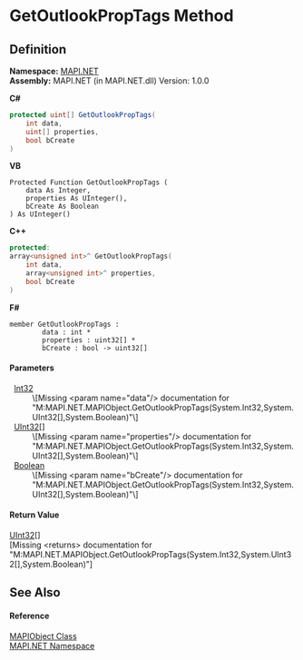 # GetOutlookPropTags Method




## Definition
**Namespace:** <a href="5bef4637-66f8-16d4-e5f4-4d0da57a1538.md">MAPI.NET</a>  
**Assembly:** MAPI.NET (in MAPI.NET.dll) Version: 1.0.0

**C#**
``` C#
protected uint[] GetOutlookPropTags(
	int data,
	uint[] properties,
	bool bCreate
)
```
**VB**
``` VB
Protected Function GetOutlookPropTags ( 
	data As Integer,
	properties As UInteger(),
	bCreate As Boolean
) As UInteger()
```
**C++**
``` C++
protected:
array<unsigned int>^ GetOutlookPropTags(
	int data, 
	array<unsigned int>^ properties, 
	bool bCreate
)
```
**F#**
``` F#
member GetOutlookPropTags : 
        data : int * 
        properties : uint32[] * 
        bCreate : bool -> uint32[] 
```



#### Parameters
<dl><dt>  <a href="https://learn.microsoft.com/dotnet/api/system.int32" target="_blank" rel="noopener noreferrer">Int32</a></dt><dd>\[Missing &lt;param name="data"/&gt; documentation for "M:MAPI.NET.MAPIObject.GetOutlookPropTags(System.Int32,System.UInt32[],System.Boolean)"\]</dd><dt>  <a href="https://learn.microsoft.com/dotnet/api/system.uint32" target="_blank" rel="noopener noreferrer">UInt32</a>[]</dt><dd>\[Missing &lt;param name="properties"/&gt; documentation for "M:MAPI.NET.MAPIObject.GetOutlookPropTags(System.Int32,System.UInt32[],System.Boolean)"\]</dd><dt>  <a href="https://learn.microsoft.com/dotnet/api/system.boolean" target="_blank" rel="noopener noreferrer">Boolean</a></dt><dd>\[Missing &lt;param name="bCreate"/&gt; documentation for "M:MAPI.NET.MAPIObject.GetOutlookPropTags(System.Int32,System.UInt32[],System.Boolean)"\]</dd></dl>

#### Return Value
<a href="https://learn.microsoft.com/dotnet/api/system.uint32" target="_blank" rel="noopener noreferrer">UInt32</a>[]  
\[Missing &lt;returns&gt; documentation for "M:MAPI.NET.MAPIObject.GetOutlookPropTags(System.Int32,System.UInt32[],System.Boolean)"\]

## See Also


#### Reference
<a href="6aa245b8-3fdd-0cd0-a3f7-bdccb4596d2c.md">MAPIObject Class</a>  
<a href="5bef4637-66f8-16d4-e5f4-4d0da57a1538.md">MAPI.NET Namespace</a>  
